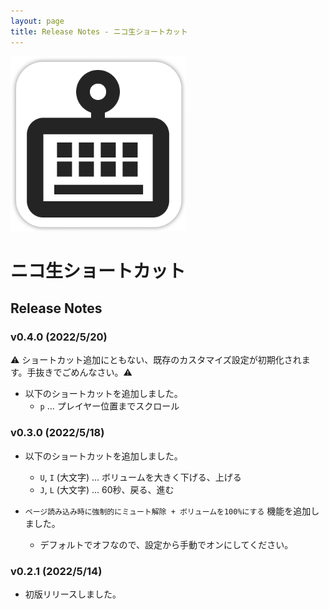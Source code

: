 ```yaml
---
layout: page
title: Release Notes - ニコ生ショートカット 
---
```


<img alt="ニコ生ショートカット" src="./images/app-icon.png" width="280">

# ニコ生ショートカット

## Release Notes

### v0.4.0 (2022/5/20)

⚠️ ショートカット追加にともない、既存のカスタマイズ設定が初期化されます。手抜きでごめんなさい。⚠️

* 以下のショートカットを追加しました。
  * `p` ... プレイヤー位置までスクロール

### v0.3.0 (2022/5/18)

* 以下のショートカットを追加しました。
  * `U`, `I` (大文字) ... ボリュームを大きく下げる、上げる
  * `J`, `L` (大文字) ... 60秒、戻る、進む

* `ページ読み込み時に強制的にミュート解除 + ボリュームを100%にする` 機能を追加しました。
  * デフォルトでオフなので、設定から手動でオンにしてください。

### v0.2.1 (2022/5/14)

* 初版リリースしました。
